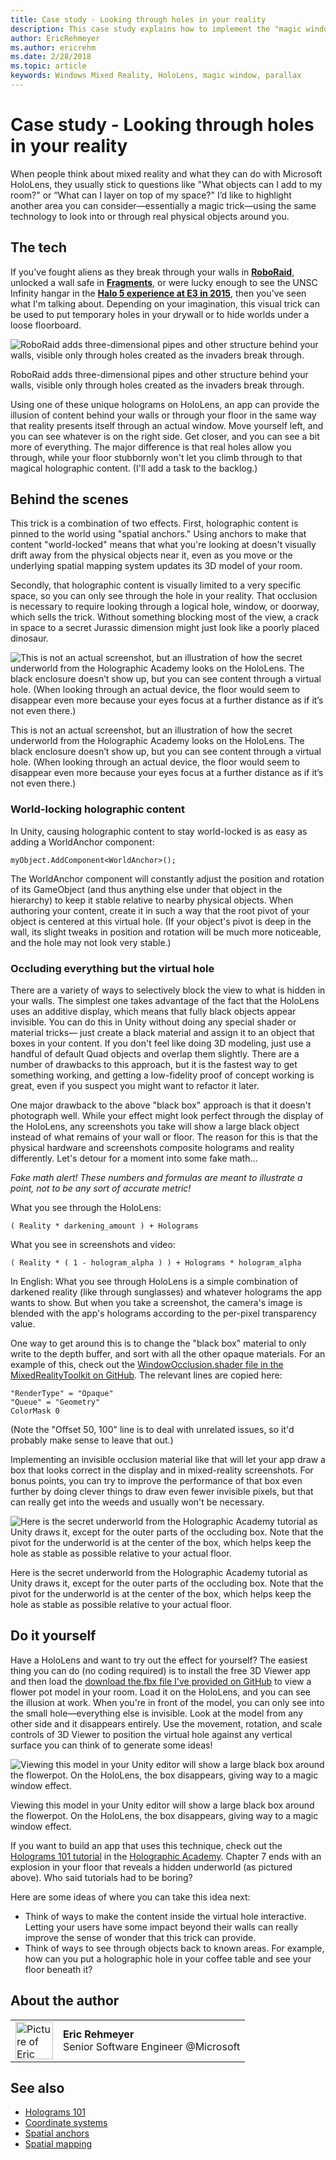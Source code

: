 ```yaml
---
title: Case study - Looking through holes in your reality
description: This case study explains how to implement the "magic window" effect on HoloLens, allowing the user to see behind walls, under the floor, and into virtual openings within their actual environment.
author: EricRehmeyer
ms.author: ericrehm
ms.date: 2/28/2018
ms.topic: article
keywords: Windows Mixed Reality, HoloLens, magic window, parallax
---
```




# Case study - Looking through holes in your reality

When people think about mixed reality and what they can do with Microsoft HoloLens, they usually stick to questions like "What objects can I add to my room?" or “What can I layer on top of my space?" I’d like to highlight another area you can consider—essentially a magic trick—using the same technology to look into or through real physical objects around you.

## The tech

If you've fought aliens as they break through your walls in **[RoboRaid](https://www.youtube.com/watch?v=Hf9qkURqtbM)**, unlocked a wall safe in **[Fragments](case-study-creating-an-immersive-experience-in-fragments.md)**, or were lucky enough to see the UNSC Infinity hangar in the **[Halo 5 experience at E3 in 2015](https://www.youtube.com/watch?v=QDw5QjDtFy8)**, then you've seen what I'm talking about. Depending on your imagination, this visual trick can be used to put temporary holes in your drywall or to hide worlds under a loose floorboard.

![RoboRaid adds three-dimensional pipes and other structure behind your walls, visible only through holes created as the invaders break through.](images/roboraid-640px.png)

RoboRaid adds three-dimensional pipes and other structure behind your walls, visible only through holes created as the invaders break through.

Using one of these unique holograms on HoloLens, an app can provide the illusion of content behind your walls or through your floor in the same way that reality presents itself through an actual window. Move yourself left, and you can see whatever is on the right side. Get closer, and you can see a bit more of everything. The major difference is that real holes allow you through, while your floor stubbornly won't let you climb through to that magical holographic content. (I'll add a task to the backlog.)

## Behind the scenes

This trick is a combination of two effects. First, holographic content is pinned to the world using "spatial anchors." Using anchors to make that content "world-locked" means that what you're looking at doesn't visually drift away from the physical objects near it, even as you move or the underlying spatial mapping system updates its 3D model of your room.

Secondly, that holographic content is visually limited to a very specific space, so you can only see through the hole in your reality. That occlusion is necessary to require looking through a logical hole, window, or doorway, which sells the trick. Without something blocking most of the view, a crack in space to a secret Jurassic dimension might just look like a poorly placed dinosaur.

![This is not an actual screenshot, but an illustration of how the secret underworld from the Holographic Academy looks on the HoloLens. The black enclosure doesn’t show up, but you can see content through a virtual hole. (When looking through an actual device, the floor would seem to disappear even more because your eyes focus at a further distance as if it’s not even there.)](images/origamiholecomposited-640px.png)

This is not an actual screenshot, but an illustration of how the secret underworld from the Holographic Academy looks on the HoloLens. The black enclosure doesn’t show up, but you can see content through a virtual hole. (When looking through an actual device, the floor would seem to disappear even more because your eyes focus at a further distance as if it’s not even there.)

### World-locking holographic content

In Unity, causing holographic content to stay world-locked is as easy as adding a WorldAnchor component:

```
myObject.AddComponent<WorldAnchor>();
```

The WorldAnchor component will constantly adjust the position and rotation of its GameObject (and thus anything else under that object in the hierarchy) to keep it stable relative to nearby physical objects. When authoring your content, create it in such a way that the root pivot of your object is centered at this virtual hole. (If your object's pivot is deep in the wall, its slight tweaks in position and rotation will be much more noticeable, and the hole may not look very stable.)

### Occluding everything but the virtual hole

There are a variety of ways to selectively block the view to what is hidden in your walls. The simplest one takes advantage of the fact that the HoloLens uses an additive display, which means that fully black objects appear invisible. You can do this in Unity without doing any special shader or material tricks— just create a black material and assign it to an object that boxes in your content. If you don't feel like doing 3D modeling, just use a handful of default Quad objects and overlap them slightly. There are a number of drawbacks to this approach, but it is the fastest way to get something working, and getting a low-fidelity proof of concept working is great, even if you suspect you might want to refactor it later.

One major drawback to the above "black box" approach is that it doesn't photograph well. While your effect might look perfect through the display of the HoloLens, any screenshots you take will show a large black object instead of what remains of your wall or floor. The reason for this is that the physical hardware and screenshots composite holograms and reality differently. Let's detour for a moment into some fake math...

*Fake math alert! These numbers and formulas are meant to illustrate a point, not to be any sort of accurate metric!*

What you see through the HoloLens:

```
( Reality * darkening_amount ) + Holograms
```

What you see in screenshots and video:

```
( Reality * ( 1 - hologram_alpha ) ) + Holograms * hologram_alpha
```

In English: What you see through HoloLens is a simple combination of darkened reality (like through sunglasses) and whatever holograms the app wants to show. But when you take a screenshot, the camera's image is blended with the app's holograms according to the per-pixel transparency value.

One way to get around this is to change the "black box" material to only write to the depth buffer, and sort with all the other opaque materials. For an example of this, check out the [WindowOcclusion.shader file in the MixedRealityToolkit on GitHub](https://github.com/Microsoft/MixedRealityToolkit-Unity/blob/master/Assets/HoloToolkit/Utilities/Shaders/WindowOcclusion.shader). The relevant lines are copied here:

```
"RenderType" = "Opaque"
"Queue" = "Geometry"
ColorMask 0
```

(Note the "Offset 50, 100" line is to deal with unrelated issues, so it'd probably make sense to leave that out.)

Implementing an invisible occlusion material like that will let your app draw a box that looks correct in the display and in mixed-reality screenshots. For bonus points, you can try to improve the performance of that box even further by doing clever things to draw even fewer invisible pixels, but that can really get into the weeds and usually won't be necessary.

![Here is the secret underworld from the Holographic Academy tutorial as Unity draws it, except for the outer parts of the occluding box. Note that the pivot for the underworld is at the center of the box, which helps keep the hole as stable as possible relative to your actual floor.](images/underworld-occluded-640px.png)

Here is the secret underworld from the Holographic Academy tutorial as Unity draws it, except for the outer parts of the occluding box. Note that the pivot for the underworld is at the center of the box, which helps keep the hole as stable as possible relative to your actual floor.

## Do it yourself

Have a HoloLens and want to try out the effect for yourself? The easiest thing you can do (no coding required) is to install the free 3D Viewer app and then load the [download the.fbx file I've provided on GitHub](https://github.com/Microsoft/HolographicAcademy/tree/CaseStudy-MagicWindow/MagicWindow) to view a flower pot model in your room. Load it on the HoloLens, and you can see the illusion at work. When you're in front of the model, you can only see into the small hole—everything else is invisible. Look at the model from any other side and it disappears entirely. Use the movement, rotation, and scale controls of 3D Viewer to position the virtual hole against any vertical surface you can think of to generate some ideas!

![Viewing this model in your Unity editor will show a large black box around the flowerpot. On the HoloLens, the box disappears, giving way to a magic window effect.](images/magicwindowflowerpotineditor.png)

Viewing this model in your Unity editor will show a large black box around the flowerpot. On the HoloLens, the box disappears, giving way to a magic window effect.

If you want to build an app that uses this technique, check out the [Holograms 101 tutorial](holograms-101.md) in the [Holographic Academy](academy.md). Chapter 7 ends with an explosion in your floor that reveals a hidden underworld (as pictured above). Who said tutorials had to be boring?

Here are some ideas of where you can take this idea next:
* Think of ways to make the content inside the virtual hole interactive. Letting your users have some impact beyond their walls can really improve the sense of wonder that this trick can provide.
* Think of ways to see through objects back to known areas. For example, how can you put a holographic hole in your coffee table and see your floor beneath it?

## About the author

<table style="border-collapse:collapse">
<tr>
<td style="border-style: none" width="60px"><img alt="Picture of Eric Rehmeyer" width="60" height="60" src="images/genericusertile.jpg"></td>
<td style="border-style: none"><b>Eric Rehmeyer</b><br>Senior Software Engineer @Microsoft</td>
</tr>
</table>

## See also
* [Holograms 101](holograms-101.md)
* [Coordinate systems](coordinate-systems.md)
* [Spatial anchors](spatial-anchors.md)
* [Spatial mapping](spatial-mapping.md)
